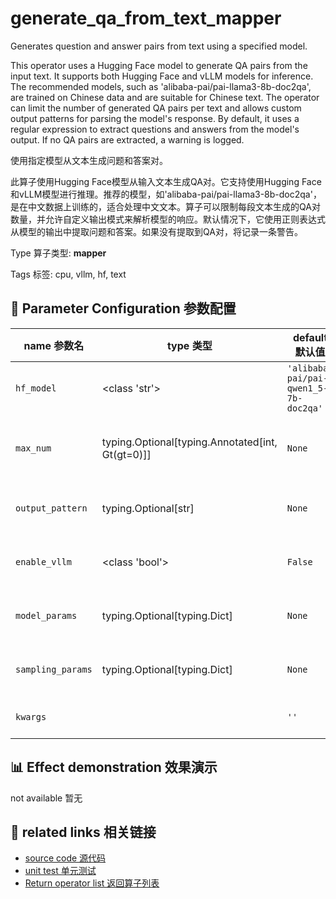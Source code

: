 # generate_qa_from_text_mapper

Generates question and answer pairs from text using a specified model.

This operator uses a Hugging Face model to generate QA pairs from the input text. It supports both Hugging Face and vLLM models for inference. The recommended models, such as 'alibaba-pai/pai-llama3-8b-doc2qa', are trained on Chinese data and are suitable for Chinese text. The operator can limit the number of generated QA pairs per text and allows custom output patterns for parsing the model's response. By default, it uses a regular expression to extract questions and answers from the model's output. If no QA pairs are extracted, a warning is logged.

使用指定模型从文本生成问题和答案对。

此算子使用Hugging Face模型从输入文本生成QA对。它支持使用Hugging Face和vLLM模型进行推理。推荐的模型，如'alibaba-pai/pai-llama3-8b-doc2qa'，是在中文数据上训练的，适合处理中文文本。算子可以限制每段文本生成的QA对数量，并允许自定义输出模式来解析模型的响应。默认情况下，它使用正则表达式从模型的输出中提取问题和答案。如果没有提取到QA对，将记录一条警告。

Type 算子类型: **mapper**

Tags 标签: cpu, vllm, hf, text

## 🔧 Parameter Configuration 参数配置
| name 参数名 | type 类型 | default 默认值 | desc 说明 |
|--------|------|--------|------|
| `hf_model` | <class 'str'> | `'alibaba-pai/pai-qwen1_5-7b-doc2qa'` | Huggingface model ID. |
| `max_num` | typing.Optional[typing.Annotated[int, Gt(gt=0)]] | `None` | The max num of returned QA sample for each text. |
| `output_pattern` | typing.Optional[str] | `None` | Regular expression pattern to extract |
| `enable_vllm` | <class 'bool'> | `False` | Whether to use vllm for inference acceleration. |
| `model_params` | typing.Optional[typing.Dict] | `None` | Parameters for initializing the model. |
| `sampling_params` | typing.Optional[typing.Dict] | `None` | Sampling parameters for text generation, |
| `kwargs` |  | `''` | Extra keyword arguments. |

## 📊 Effect demonstration 效果演示
not available 暂无

## 🔗 related links 相关链接
- [source code 源代码](../../../data_juicer/ops/mapper/generate_qa_from_text_mapper.py)
- [unit test 单元测试](../../../tests/ops/mapper/test_generate_qa_from_text_mapper.py)
- [Return operator list 返回算子列表](../../Operators.md)